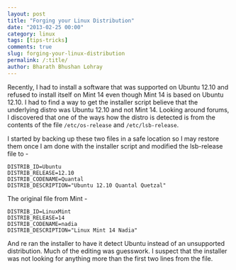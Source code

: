 ```yaml
---
layout: post
title: "Forging your Linux Distribution"
date: "2013-02-25 00:00"
category: linux
tags: [tips-tricks]
comments: true
slug: forging-your-linux-distribution
permalink: /:title/
author: Bharath Bhushan Lohray
---
```


Recently, I had to install a software that was supported on Ubuntu 12.10 and refused to install itself on Mint 14 even though Mint 14 is based on Ubuntu 12.10. I had to find a way to get the installer script believe that the underlying distro was Ubuntu 12.10 and not Mint 14. Looking around forums, I discovered that one of the ways how the distro is detected is from the contents of the file `/etc/os-release` and `/etc/lsb-release`.

I started by backing up these two files in a safe location so I may restore them once I am done with the installer script and modified the lsb-release file to -

```
DISTRIB_ID=Ubuntu
DISTRIB_RELEASE=12.10
DISTRIB_CODENAME=Quantal
DISTRIB_DESCRIPTION="Ubuntu 12.10 Quantal Quetzal"
```

The original file from Mint -

```
DISTRIB_ID=LinuxMint
DISTRIB_RELEASE=14
DISTRIB_CODENAME=nadia
DISTRIB_DESCRIPTION="Linux Mint 14 Nadia"
```

And re ran the installer to have it detect Ubuntu instead of an unsupported distribution. Much of the editing was guesswork. I suspect that the installer was not looking for anything more than the first two lines from the file.
